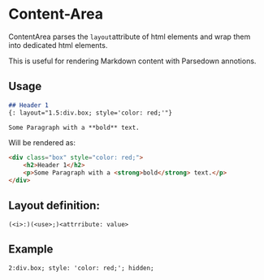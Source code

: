 # Content-Area

ContentArea parses the `layout`attribute of html elements and wrap them into dedicated html elements.

This is useful for rendering Markdown content with Parsedown annotions.

## Usage

```markdown
## Header 1
{: layout="1.5:div.box; style='color: red;'"}

Some Paragraph with a **bold** text.


```

Will be rendered as:

```html
<div class="box" style="color: red;">
    <h2>Header 1</h2>
    <p>Some Paragraph with a <strong>bold</strong> text.</p>
</div>
```


## Layout definition:

```
(<i>:)(<use>;)<attrribute: value>
```

## Example

```markdown
2:div.box; style: 'color: red;'; hidden; 
```



